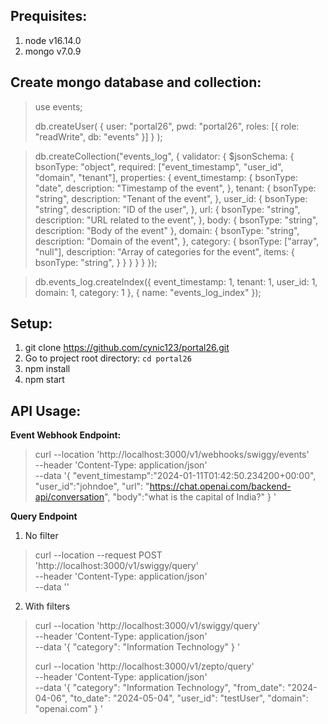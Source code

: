 Prequisites:
-------------
1. node v16.14.0
2. mongo v7.0.9

Create mongo database and collection:
-------------------------------------
>use events;
>
>db.createUser( { user: "portal26", pwd: "portal26", roles: [{ role: "readWrite", db: "events" }] } );

>db.createCollection("events_log", {
   validator: {
      $jsonSchema: {
         bsonType: "object",
         required: ["event_timestamp", "user_id", "domain", "tenant"],
         properties: {
            event_timestamp: {
               bsonType: "date",
               description: "Timestamp of the event",
            },
            tenant: {
               bsonType: "string",
               description: "Tenant of the event",
            },
            user_id: {
               bsonType: "string",
               description: "ID of the user",
            },
            url: {
               bsonType: "string",
               description: "URL related to the event",
            },
            body: {
               bsonType: "string",
               description: "Body of the event"
            },
            domain: {
               bsonType: "string",
               description: "Domain of the event",
            },
            category: {
               bsonType: ["array", "null"],
               description: "Array of categories for the event",
               items: {
                  bsonType: "string",
               }
            }
         }
      }
   }
});

>db.events_log.createIndex({
   event_timestamp: 1,
   tenant: 1,
   user_id: 1,
   domain: 1,
   category: 1
}, {
   name: "events_log_index"
});

Setup:
------
1. git clone https://github.com/cynic123/portal26.git
2. Go to project root directory: `cd portal26` 
3. npm install
4. npm start

API Usage:
----------
**Event Webhook Endpoint:**

>curl --location 'http://localhost:3000/v1/webhooks/swiggy/events' \
--header 'Content-Type: application/json' \
--data '{
  "event_timestamp":"2024-01-11T01:42:50.234200+00:00",
  "user_id":"johndoe",
  "url": "https://chat.openai.com/backend-api/conversation",
  "body":"what is the capital of India?"
}
'

**Query Endpoint**
1. No filter
>curl --location --request POST 'http://localhost:3000/v1/swiggy/query' \
--header 'Content-Type: application/json' \
--data ''

2. With filters
>curl --location 'http://localhost:3000/v1/swiggy/query' \
--header 'Content-Type: application/json' \
--data '{
    "category": "Information Technology"
}
'
>
>curl --location 'http://localhost:3000/v1/zepto/query' \
--header 'Content-Type: application/json' \
--data '{
    "category": "Information Technology",
    "from_date": "2024-04-06",
    "to_date": "2024-05-04",
    "user_id": "testUser",
    "domain": "openai.com"
}
'
